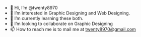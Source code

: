 - 👋 Hi, I’m @twenty8970
- 👀 I’m interested in Graphic Designing and Web Designing.
- 🌱 I’m currently learning these both.
- 💞️ I’m looking to collaborate on Graphic Designing
- 📫 How to reach me is to mail me at twenty8970@gmail.com 

<!---
twenty8970/twenty8970 is a ✨ special ✨ repository because its `README.md` (this file) appears on your GitHub profile.
You can click the Preview link to take a look at your changes.
--->
